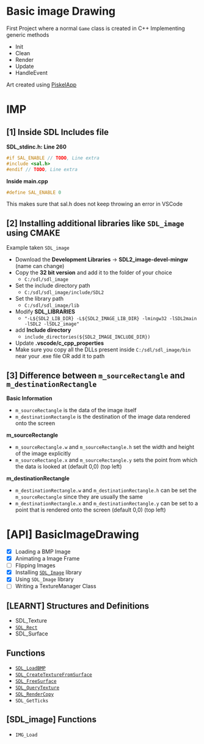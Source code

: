 # Basic image Drawing

First Project where a normal `Game` class is created in C++
Implementing generic methods

- Init
- Clean
- Render
- Update
- HandleEvent

Art created using [PiskelApp](https://www.piskelapp.com/)

# IMP

## [1] Inside SDL Includes file

**SDL_stdinc.h: Line 260**
``` cpp
#if SAL_ENABLE // TODO, Line extra
#include <sal.h> 
#endif // TODO, Line extra
```

**Inside main.cpp**
``` cpp
#define SAL_ENABLE 0
```

This makes sure that sal.h does not keep throwing an error in VSCode

## [2] Installing additional libraries like `SDL_image` using CMAKE

Example taken `SDL_image`

- Download the **Development Libraries** -> **SDL2_image-devel-mingw** (name can change)
- Copy the **32 bit version** and add it to the folder of your choice
    - `C:/sdl/sdl_image`
- Set the include directory path
    - `C:/sdl/sdl_image/include/SDL2`
- Set the library path
    - `C:/sdl/sdl_image/lib`
- Modify **SDL_LIBRARIES**
    - `"-L${SDL2_LIB_DIR} -L${SDL2_IMAGE_LIB_DIR} -lmingw32 -lSDL2main -lSDL2 -lSDL2_image"`
- add **Include directory**
    - `include_directories(${SDL2_IMAGE_INCLUDE_DIR})`
- Update **.vscode/c_cpp_properties**
- Make sure you copy all the DLLs present inside `C:/sdl/sdl_image/bin` near your .exe file OR add it to path

## [3] Difference between `m_sourceRectangle` and `m_destinationRectangle`

**Basic Information**
- `m_sourceRectangle` is the data of the image itself
- `m_destinationRectangle` is the destination of the image data rendered onto the screen

**m_sourceRectangle**
- `m_sourceRectangle.w` and `m_sourceRectangle.h` set the width and height of the image explicitly
- `m_sourceRectangle.x` and `m_sourceRectangle.y` sets the point from which the data is looked at (default 0,0) (top left)

**m_destinationRectangle**
- `m_destinationRectangle.w` and `m_destinationRectangle.h` can be set the `m_sourceRectangle` since they are usually the same
- `m_destinationRectangle.x` and `m_destinationRectangle.y` can be set to a point that is rendered onto the screen (default 0,0) (top left)

# [API] BasicImageDrawing

- [x] Loading a BMP Image
- [x] Animating a Image Frame
- [ ] Flipping Images
- [x] Installing [`SDL_Image`](https://www.libsdl.org/projects/SDL_image/) library
- [x] Using `SDL_Image` library
- [ ] Writing a TextureManager Class

## [LEARNT] Structures and Definitions

- SDL_Texture
- [`SDL_Rect`](http://wiki.libsdl.org/SDL_Rect?highlight=%28%5CbCategoryStruct%5Cb%29%7C%28SDLStructTemplate%29)
- SDL_Surface

## Functions

- [`SDL_LoadBMP`](http://wiki.libsdl.org/SDL_LoadBMP?highlight=%28%5CbCategoryAPI%5Cb%29%7C%28SDLFunctionTemplate%29)
- [`SDL_CreateTextureFromSurface`](http://wiki.libsdl.org/SDL_CreateTextureFromSurface?highlight=%28%5CbCategoryAPI%5Cb%29%7C%28SDLFunctionTemplate%29)
- [`SDL_FreeSurface`](http://wiki.libsdl.org/SDL_FreeSurface?highlight=%28%5CbCategoryAPI%5Cb%29%7C%28SDLFunctionTemplate%29)
- [`SDL_QueryTexture`](http://wiki.libsdl.org/SDL_QueryTexture?highlight=%28%5CbCategoryAPI%5Cb%29%7C%28SDLFunctionTemplate%29)
- [`SDL_RenderCopy`](http://wiki.libsdl.org/SDL_RenderCopy?highlight=%28%5CbCategoryAPI%5Cb%29%7C%28SDLFunctionTemplate%29)
- `SDL_GetTicks`

## [SDL_image] Functions

- `IMG_Load`
